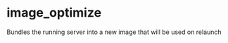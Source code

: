 image_optimize
==============

Bundles the running server into a new image that will be used on relaunch
